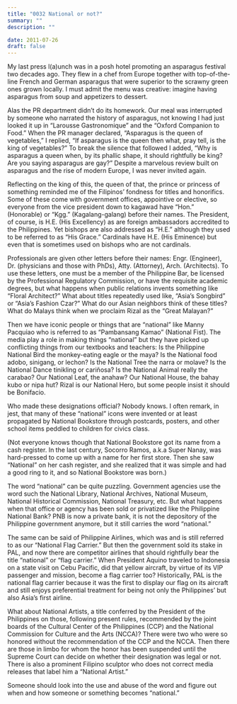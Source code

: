 ```yaml
---
title: "0032 National or not?"
summary: ""
description: ""

date: 2011-07-26
draft: false
---
```


My last press l(a)unch was in a posh hotel promoting an asparagus festival two decades ago. They flew in a chef from Europe together with top-of-the-line French and German asparagus that were superior to  the scrawny green ones grown locally. I must admit the menu was creative:  imagine having asparagus from soup and appetizers to dessert.

Alas the PR department didn’t do its homework. Our meal was  interrupted by someone who narrated the history of asparagus, not  knowing I had just looked it up in “Larousse Gastronomique” and the “Oxford Companion to Food.” When the PR manager declared, “Asparagus is  the queen of vegetables,” I replied, “If asparagus is the queen then what, pray tell, is the king of vegetables?” To break the silence that   followed I added, “Why is asparagus a queen when, by its phallic shape, it should rightfully be king? Are you saying asparagus are gay?” Despite  a marvelous review built on asparagus and the rise of modern Europe, I was never invited again.

Reflecting on the king of this, the queen of that, the prince or  princess of something reminded me of the Filipinos’ fondness for titles and honorifics. Some of these come with government offices, appointive or elective, so everyone from the vice president  down to kagawad have   “Hon.” (Honorable) or “Kgg.” (Kagalang-galang) before their names. The  President, of course, is H.E. (His Excellency) as are foreign ambassadors accredited to the Philippines. Yet bishops are also addressed as “H.E.” although they used to be referred to as “His Grace.” Cardinals have H.E. (His   Eminence) but even that is sometimes used on bishops who are not cardinals.

Professionals are given other letters before their names: Engr. (Engineer), Dr. (physicians and those with PhDs), Atty. (Attorney), Arch. (Architects). To use these letters, one must be a   member of the Philippine Bar, be licensed by the Professional   Regulatory Commission, or have the requisite academic degrees, but what happens when public relations invents something like “Floral   Architect?” What about titles repeatedly used like,  “Asia’s Songbird” or   “Asia’s Fashion Czar?” What do our Asian neighbors think of these  titles? What do Malays think when we proclaim Rizal as the “Great   Malayan?”

Then we have iconic people or things that are “national” like Manny   Pacquiao who is referred to as “Pambansang Kamao” (National Fist).  The media play a role in making things “national” but they have picked up  conflicting things from our textbooks and teachers: Is the Philippine  National Bird the monkey-eating eagle or the maya? Is the National food  adobo, sinigang, or lechon? Is the National Tree the narra or molave? Is   the National Dance tinikling or cariñosa? Is the National Animal   really the carabao? Our National Leaf, the anahaw? Our National House, the bahay kubo or nipa hut? Rizal is our National Hero, but some people insist   it should be Bonifacio.

Who made these designations official? Nobody   knows. I often remark, in jest, that many of these “national” icons  were invented or at least propagated by National Bookstore through   postcards, posters, and other school items peddled to children for  civics class.

(Not everyone knows though that National Bookstore got  its name from a cash register. In the last century, Socorro Ramos,  a.k.a  Super Nanay, was hard-pressed to come up with a name for her  first store. Then she saw “National” on her cash register, and she realized that it was simple and had a good ring to it, and so National Bookstore  was born.)

The word “national” can be quite puzzling. Government agencies use  the word such the National Library, National Archives,  National Museum, National Historical Commission, National Treasury,   etc. But what happens when that office or agency has been sold or   privatized like the Philippine National Bank? PNB is now a private  bank, it is not the depository of the Philippine government anymore,  but it still carries the word “national.”

The same can be said of  Philippine Airlines, which was and is still referred to as our “National  Flag Carrier.” But then the government sold its stake in PAL, and now there are competitor airlines that should rightfully bear the title  “national” or “flag carrier.” When President Aquino traveled to Indonesia on a state visit on Cebu Pacific, did that yellow aircraft, by   virtue of its VIP passenger and mission, become a flag carrier too?  Historically, PAL is the national flag carrier because it was the  first to display our flag on its aircraft and still enjoys  preferential treatment for being not only the Philippines’ but  also Asia’s first airline.

What about National Artists, a title conferred by the President of   the Philippines on those, following present rules, recommended by the joint boards of the Cultural Center of the Philippines (CCP) and the  National Commission for Culture and the Arts (NCCA)? There were two who were  so honored without the recommendation of the CCP and the NCCA. Then there are those in limbo for whom the honor has been suspended until the Supreme Court can decide on whether their designation was legal or not.  There is also a prominent Filipino sculptor who does not correct media  releases that label him a “National Artist.”

Someone should look into the use and abuse of the word and figure out when and how  someone or something becomes “national.”
